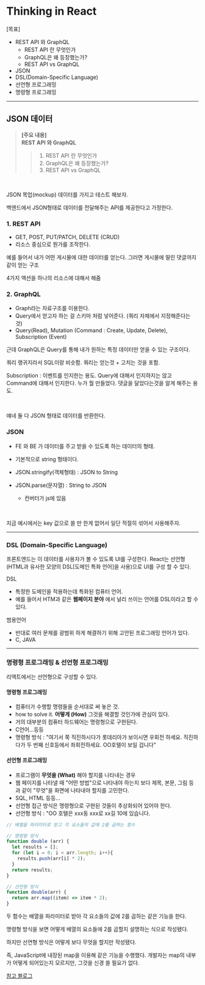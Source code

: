 # Thinking in React

[목표]

- REST API 와 GraphQL
  - REST API 란 무엇인가
  - GraphQL은 왜 등장했는가?
  - REST API vs GraphQL
- JSON
- DSL(Domain-Specific Language)
- 선언형 프로그래밍
- 명령형 프로그래밍

---

## JSON 데이터

>__[주요 내용]__ </br>
> __REST API 와 GraphQL__
>>
>> 1) REST API 란 무엇인가 </br>
>> 2) GraphQL은 왜 등장했는가? </br>
>> 3) REST API vs GraphQL </br>

</br>

JSON 목업(mockup) 데이터를 가지고 테스트 해보자.

백엔드에서 JSON형태로 데이터를 전달해주는 API를 제공한다고 가정한다.

### 1. REST API

- GET, POST, PUT/PATCH, DELETE (CRUD)
- 리소스 중심으로 뭔가를 조작한다.

예를 들어서 내가 어떤 게시물에 대한 데이터를 얻는다. 그러면 게시물에 딸린 댓글까지 같이 얻는 구조

4가지 액션을 하나의 리소스에 대해서 해줌

### 2. GraphQL

- Graph라는 자료구조를 이용한다.
- Query에서 얻고자 하는 걸 스키마 처럼 넣어준다. (쿼리 자체에서 지정해준다는 것)
- Query(Read), Mutation (Command : Create, Update, Delete), Subscription (Event)

근데 GraphQL은 Query를 통해 내가 원하는 특정 데이터만 얻을 수 있는 구조이다.

쿼리 랭귀지라서 SQL이랑 비슷함. 쿼리는 얻는것 + 고치는 것을 포함.

Subscription : 이벤트를 인지한는 용도. Query에 대해서 인지하지는 않고 Command에 대해서 인지한다. 누가 뭘 만들었다. 댓글을 달았다는것을 알게 해주는 용도.

</br>

얘네 둘 다 JSON 형태로 데이터를 반환한다.

### JSON

- FE 와 BE 가 데이터를 주고 받을 수 있도록 하는 데이터의 형태.
- 기본적으로 string 형태이다.

- JSON.stringify(객체형태) : JSON to String
- JSON.parse(문자열) : String to JSON
  - 컨버터가 js에 있음

</br>

지금 예시에서는 key 값으로 쓸 만 한게 없어서 일단 적절히 섞어서 사용해주자.

---

### DSL (Domain-Specific Language)

프론트엔드는 이 데이터를 사용자가 볼 수 있도록 UI를 구성한다.
React는 선언형(HTML과 유사한 모양의 DSL[도메인 특화 언어]을 사용)으로 UI를 구성 할 수 있다.

DSL

- 특정한 도메인을 적용하는데 특화된 컴퓨터 언어.
- 예를 들어서 HTM과 같은 __웹페이지 분야__ 에서 널리 쓰이는 언어를 DSL이라고 할 수 있다.

범용언어

- 반대로 여러 문제를 광범위 하게 해결하기 위해 고안된 프로그래밍 언어가 있다.
- C, JAVA

---

### 명령형 프로그래밍 & 선언형 프로그래밍

리액트에서는 선언형으로 구성할 수 있다.

#### 명령형 프로그래밍

- 컴퓨터가 수행할 명령들을 순서대로 써 놓은 것.
- how to solve it. __어떻게 (How)__ 그것을 해결할 것인가에 관심이 있다.
- 거의 대부분의 컴퓨터 하드웨어는 명령형으로 구현된다.
- C언어...등등
- 명령형 방식 : "여기서 쭉 직진하시다가 롯데리아가 보이시면 우회전 하세요. 직진하다가 두 번째 신호등에서 좌회전하세요. OO호텔이 보일 겁니다"

#### 선언형 프로그래밍

- 프로그램이 __무엇을 (What)__ 해야 할지를 나타내는 경우
- 웹 페이지를 나타낼 때 "어떤 방법"으로 나타내야 하는지 보다 제목, 본문, 그림 등과 같이 "무엇"을 화면에 나타내야 할지를 고민한다.
- SQL, HTML 등등...
- 선언형 접근 방식은 명령형으로 구현된 것들이 추상화되어 있어야 한다.
- 선언형 방식 : "OO 호텔은 xxx동 xxx로 xx길 10에 있습니다.

```js
// 배열을 파라미터로 받고 각 요소들의 값에 2를 곱하는 함수

// 명령형 방식
function double (arr) {
  let results = [];
  for (let i = 0; i < arr.length; i++){
    results.push(arr[i] * 2);
  }
  return results;
}

// 선언형 방식
function double(arr) {
  return arr.map((item) => item * 2);
}
```

두 함수는 배열을 파라미터로 받아 각 요소들의 값에 2를 곱하는 같은 기능을 한다.

명령형 방식을 보면 어떻게 배열의 요소들에 2를 곱할지 설명하는 식으로 작성됐다.

하지만 선연형 방식은 어떻게 보다 무엇을 할지만 작성됐다.

즉, JavaScript에 내장된 map을 이용해 같은 기능을 수행했다. 개발자는 map의 내부가 어떻게 되어있는지 모르지만, 그것을 신경 쓸 필요가 없다.

[참고 블로그](https://code-lab1.tistory.com/244)
